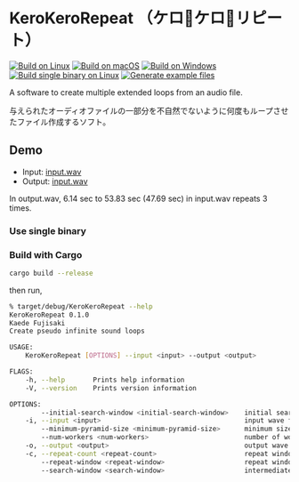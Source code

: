 # KeroKeroRepeat （ケロ🐸ケロ🐸リピート）

[![Build on Linux](https://github.com/ledyba/KeroKeroRepeat/workflows/Build%20on%20Linux/badge.svg)](https://github.com/ledyba/KeroKeroRepeat/actions?query=workflow%3A%22Build+on+Linux%22)
[![Build on macOS](https://github.com/ledyba/KeroKeroRepeat/workflows/Build%20on%20macOS/badge.svg)](https://github.com/ledyba/KeroKeroRepeat/actions?query=workflow%3A%22Build+on+macOS%22)
[![Build on Windows](https://github.com/ledyba/KeroKeroRepeat/workflows/Build%20on%20Windows/badge.svg)](https://github.com/ledyba/KeroKeroRepeat/actions?query=workflow%3A%22Build+on+Windows%22)  
[![Build single binary on Linux](https://github.com/ledyba/KeroKeroRepeat/workflows/Build%20single%20binary%20on%20Linux/badge.svg)](https://github.com/ledyba/KeroKeroRepeat/actions?query=workflow%3A%22Build+single+binary+on+Linux%22)
[![Generate example files](https://github.com/ledyba/KeroKeroRepeat/workflows/Generate%20example%20files/badge.svg)](https://github.com/ledyba/KeroKeroRepeat/actions?query=workflow%3A%22Generate+example+files%22)

A software to create multiple extended loops from an audio file. 

与えられたオーディオファイルの一部分を不自然でないように何度もループさせたファイル作成するソフト。

## Demo

 - Input: [input.wav](https://github.com/ledyba/KeroKeroRepeat/raw/magistra/input.wav)
 - Output: [input.wav](https://github.com/ledyba/KeroKeroRepeat/raw/magistra/output.ogg)

In output.wav, 6.14 sec to 53.83 sec (47.69 sec) in input.wav repeats 3 times.

### Use single binary

### Build with Cargo

```bash
cargo build --release
```

then run,

```bash
% target/debug/KeroKeroRepeat --help
KeroKeroRepeat 0.1.0
Kaede Fujisaki
Create pseudo infinite sound loops

USAGE:
    KeroKeroRepeat [OPTIONS] --input <input> --output <output>

FLAGS:
    -h, --help       Prints help information
    -V, --version    Prints version information

OPTIONS:
        --initial-search-window <initial-search-window>    initial search window [default: 256]
    -i, --input <input>                                    input wave file
        --minimum-pyramid-size <minimum-pyramid-size>      minimum size of pyramid base [default: 1024]
        --num-workers <num-workers>                        number of workers [default: 16]
    -o, --output <output>                                  output wave file
    -c, --repeat-count <repeat-count>                      repeat window [default: 10]
        --repeat-window <repeat-window>                    repeat window [default: 2048]
        --search-window <search-window>                    intermediate search window [default: 512]
```
